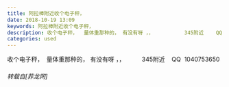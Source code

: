 ```yaml
---
title: 阿拉棒附近收个电子秤，
date: 2018-10-19 13:09
keywords: 阿拉棒附近收个电子秤，
description: 收个电子秤，  量体重那种的， 有没有呀 ，，          345附近    QQ  1040753650
categories: used
---
```

<td class="t_f" id="postmessage_2110906">

收个电子秤，  量体重那种的， 有没有呀 ，，          345附近    QQ  1040753650</td>
###### 转载自[菲龙网]